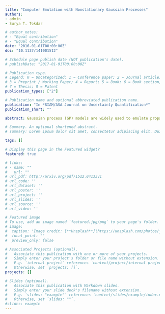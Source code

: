 ```yaml
---
title: "Computer Emulation with Nonstationary Gaussian Processes"
authors:
- admin
- Surya T. Tokdar

# author_notes:
# - "Equal contribution"
# - "Equal contribution"
date: "2016-01-01T00:00:00Z"
doi: "10.1137/141001512"

# Schedule page publish date (NOT publication's date).
# publishDate: "2017-01-01T00:00:00Z"

# Publication type.
# Legend: 0 = Uncategorized; 1 = Conference paper; 2 = Journal article;
# 3 = Preprint / Working Paper; 4 = Report; 5 = Book; 6 = Book section;
# 7 = Thesis; 8 = Patent
publication_types: ["2"]

# Publication name and optional abbreviated publication name.
publication: "In *SIAM/ASA Journal on Uncertainty Quantification*"
publication_short: ""

abstract: Gaussian process (GP) models are widely used to emulate propagation uncertainty in computer experiments. GP emulation sits comfortably within an analytically tractable Bayesian framework. Apart from propagating uncertainty of the input variables, a GP emulator trained on finitely many runs of the experiment also offers error bars for response surface estimates at unseen input values. This helps select future input values where the experiment should be run to minimize the uncertainty in the response surface estimation. However, traditional GP emulators use stationary covariance functions, which perform poorly and lead to suboptimal selection of future input points when the response surface has sharp local features, such as a jump discontinuity or an isolated tall peak. We propose an easily implemented nonstationary GP emulator, based on two stationary GPs, one nested into the other, and demonstrate its superior ability in handling local features and selecting future input points from the boundaries of such features.

# Summary. An optional shortened abstract.
# summary: Lorem ipsum dolor sit amet, consectetur adipiscing elit. Duis posuere tellus ac convallis placerat. Proin tincidunt magna sed ex sollicitudin condimentum.

tags: []

# Display this page in the Featured widget?
featured: true

# links:
# - name: ""
#   url: ""
# url_pdf: http://arxiv.org/pdf/1512.04133v1
# url_code: ''
# url_dataset: ''
# url_poster: ''
# url_project: ''
# url_slides: ''
# url_source: ''
# url_video: ''

# Featured image
# To use, add an image named `featured.jpg/png` to your page's folder. 
# image:
#  caption: 'Image credit: [**Unsplash**](https://unsplash.com/photos/jdD8gXaTZsc)'
#  focal_point: ""
#  preview_only: false

# Associated Projects (optional).
#   Associate this publication with one or more of your projects.
#   Simply enter your project's folder or file name without extension.
#   E.g. `internal-project` references `content/project/internal-project/index.md`.
#   Otherwise, set `projects: []`.
projects: []

# Slides (optional).
#   Associate this publication with Markdown slides.
#   Simply enter your slide deck's filename without extension.
#   E.g. `slides: "example"` references `content/slides/example/index.md`.
#   Otherwise, set `slides: ""`.
#slides: example
---
```






